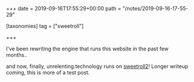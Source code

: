 +++
date = 2019-09-16T17:55:29+00:00
path = "/notes/2019-09-16-17-55-29"

[taxonomies]
tag = ["sweetroll"]

+++

I've been rewriting the engine that runs this website in the past few months..

and now, finally, unrelenting.technology runs on [sweetroll2](https://github.com/myfreeweb/sweetroll2)! Longer writeup coming, this is more of a test post.